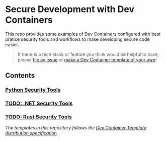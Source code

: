 # Secure Development with Dev Containers

This repo provides some examples of Dev Containers configured with best pratice security tools and workflows to make developing secure code easier.

> If there is a tech stack or feature you think would be helpful to have, please [file an issue](https://github.com/crazy4pi314/devcontainer-security-templates/issues) or [make a Dev Container template of your own](https://github.com/devcontainers/template-starter)!

## Contents

### [Python Security Tools](./src/python-security-template/)

### [TODO: .NET Security Tools]()

### [TODO: Rust Security Tools]()

_The templates in this repository follows the [Dev Container Template distribution specification](https://containers.dev/implementors/templates-distribution/)._